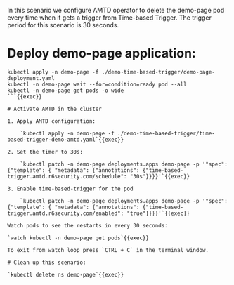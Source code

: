 
In this scenario we configure AMTD operator to delete the demo-page pod every time when it gets a trigger from Time-based Trigger. The trigger period for this scenario is 30 seconds.

# Deploy demo-page application:

```
kubectl apply -n demo-page -f ./demo-time-based-trigger/demo-page-deployment.yaml
kubectl -n demo-page wait --for=condition=ready pod --all
kubectl -n demo-page get pods -o wide
```{{exec}}

# Activate AMTD in the cluster

1. Apply AMTD configuration:

    `kubectl apply -n demo-page -f ./demo-time-based-trigger/time-based-trigger-demo-amtd.yaml`{{exec}}

2. Set the timer to 30s:

    `kubectl patch -n demo-page deployments.apps demo-page -p '"spec": {"template": { "metadata": {"annotations": {"time-based-trigger.amtd.r6security.com/schedule": "30s"}}}}'`{{exec}}

3. Enable time-based-trigger for the pod

    `kubectl patch -n demo-page deployments.apps demo-page -p '"spec": {"template": { "metadata": {"annotations": {"time-based-trigger.amtd.r6security.com/enabled": "true"}}}}'`{{exec}}

Watch pods to see the restarts in every 30 seconds:

`watch kubectl -n demo-page get pods`{{exec}}

To exit from watch loop press `CTRL + C` in the terminal window.

# Clean up this scenario:

`kubectl delete ns demo-page`{{exec}}


